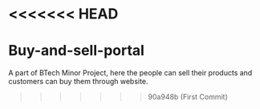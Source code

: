 <<<<<<< HEAD
=======
# Buy-and-sell-portal
A part of BTech Minor Project, here the people can sell their products and customers can buy them through website.
>>>>>>> 90a948b (First Commit)
